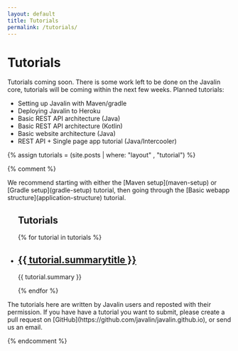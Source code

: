 ```yaml
---
layout: default
title: Tutorials
permalink: /tutorials/
---
```


<h1 class="no-margin-top">Tutorials</h1>

Tutorials coming soon. There is some work left to be done on the Javalin core,
tutorials will be coming within the next few weeks. Planned tutorials:

* Setting up Javalin with Maven/gradle
* Deploying Javalin to Heroku
* Basic REST API architecture (Java)
* Basic REST API architecture (Kotlin)
* Basic website architecture (Java)
* REST API + Single page app tutorial (Java/Intercooler)

{% assign tutorials = (site.posts | where: "layout" , "tutorial") %}

{% comment %}

<div class="tutorials-header" markdown="1">
We recommend starting with either the [Maven setup](maven-setup) or [Gradle setup](gradle-setup) tutorial, then going through the [Basic webapp structure](application-structure) tutorial.
</div>

<div class="tutorial-overview">
    <ul class="tutorial-list">
        <h2>Tutorials</h2>
        {% for tutorial in tutorials %}
        <li class="tutorial-summary">
          <h2><a href="{{ tutorial.url }}">{{ tutorial.summarytitle }}</a></h2>
          <p>{{ tutorial.summary }}</p>
        </li>
        {% endfor %}
    </ul>
</div>
<div class="tutorials-footer" markdown="1">
The tutorials here are written by Javalin users and reposted with their permission.
If you have have a tutorial you want to submit, please create a pull request on [GitHub](https://github.com/javalin/javalin.github.io), or send us an email.
</div>

{% endcomment %}
